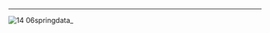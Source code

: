 
---------------------------------------------------------------------------------------------------------------------------------------------
![14 06springdata_](https://github.com/user-attachments/assets/51652cd2-a3c2-4bef-b325-91016503e693)
